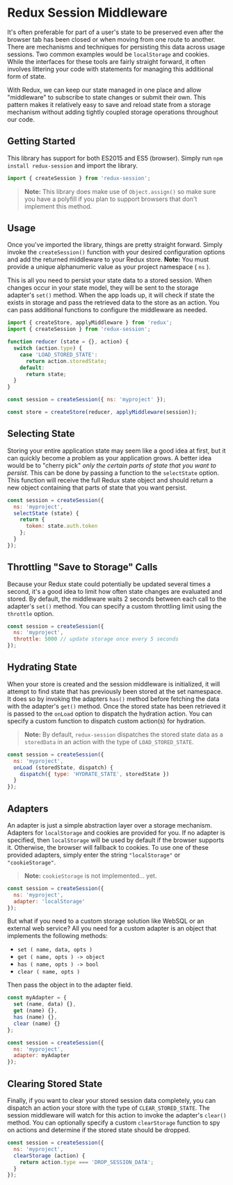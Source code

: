 # Redux Session Middleware

It's often preferable for part of a user's state to be preserved even after the browser tab has been closed or when moving from one route to another.  There are mechanisms and techniques for persisting this data across usage sessions.  Two common examples would be `localStorage` and cookies.  While the interfaces for these tools are fairly straight forward, it often involves littering your code with statements for managing this additional form of state.

With Redux, we can keep our state managed in one place and allow "middleware" to subscribe to state changes or submit their own.  This pattern makes it relatively easy to save and reload state from a storage mechanism without adding tightly coupled storage operations throughout our code.

## Getting Started

This library has support for both ES2015 and ES5 (browser).  Simply run `npm install redux-session` and import the library.

```js
import { createSession } from 'redux-session';
```

> **Note:** This library does make use of `Object.assign()` so make sure you have a polyfill if you plan to support browsers that don't implement this method.

## Usage

Once you've imported the library, things are pretty straight forward.  Simply invoke the `createSession()` function with your desired configuration options and add the returned middleware to your Redux store.  **Note:** You must provide a unique alphanumeric value as your project namespace ( `ns` ).

This is all you need to persist your state data to a stored session.  When changes occur in your state model, they will be sent to the storage adapter's `set()` method.  When the app loads up, it will check if state the exists in storage and pass the retrieved data to the store as an action.  You can pass additional functions to configure the middleware as needed.

```js
import { createStore, applyMiddleware } from 'redux';
import { createSession } from 'redux-session';

function reducer (state = {}, action) {
  switch (action.type) {
    case 'LOAD_STORED_STATE':
      return action.storedState;
    default:
      return state;
  }
}

const session = createSession({ ns: 'myproject' });

const store = createStore(reducer, applyMiddleware(session));
```

## Selecting State

Storing your entire application state may seem like a good idea at first, but it can quickly become a problem as your application grows.  A better idea would be to "cherry pick" _only the certain parts of state that you want to persist_.  This can be done by passing a function to the `selectState` option.  This function will receive the full Redux state object and should return a new object containing that parts of state that you want persist.

```js
const session = createSession({
  ns: 'myproject',
  selectState (state) {
    return {
      token: state.auth.token
    };
  }
});
```

## Throttling "Save to Storage" Calls

Because your Redux state could potentially be updated several times a second, it's a good idea to limit how often state changes are evaluated and stored.  By default, the middleware waits 2 seconds between each call to the adapter's `set()` method.  You can specify a custom throttling limit using the `throttle` option.

```js
const session = createSession({
  ns: 'myproject',
  throttle: 5000 // update storage once every 5 seconds
});
```

## Hydrating State

When your store is created and the session middleware is initialized, it will attempt to find state that has previously been stored at the set namespace.  It does so by invoking the adapters `has()` method before fetching the data with the adapter's `get()` method.  Once the stored state has been retrieved it is passed to the `onLoad` option to dispatch the hydration action.  You can specify a custom function to dispatch custom action(s) for hydration.

> **Note:** By default, `redux-session` dispatches the stored state data as a `storedData` in an action with the type of `LOAD_STORED_STATE`.

```js
const session = createSession({
  ns: 'myproject',
  onLoad (storedState, dispatch) {
    dispatch({ type: 'HYDRATE_STATE', storedState })
  }
});
```

## Adapters

An adapter is just a simple abstraction layer over a storage mechanism.  Adapters for `localStorage` and cookies are provided for you.  If no adapter is specified, then `localStorage` will be used by default if the browser supports it.  Otherwise, the browser will fallback to cookies.  To use one of these provided adapters, simply enter the string `"localStorage"` or `"cookieStorage"`.

> **Note:** `cookieStorage` is not implemented... yet.

```js
const session = createSession({
  ns: 'myproject',
  adapter: 'localStorage'
});
```

But what if you need to a custom storage solution like WebSQL or an external web service?  All you need for a custom adapter is an object that implements the following methods:

* `set ( name, data, opts )`
* `get ( name, opts ) -> object`
* `has ( name, opts ) -> bool`
* `clear ( name, opts )`

Then pass the object in to the adapter field.

```js
const myAdapter = {
  set (name, data) {},
  get (name) {},
  has (name) {},
  clear (name) {}
};

const session = createSession({
  ns: 'myproject',
  adapter: myAdapter
});
```

## Clearing Stored State

Finally, if you want to clear your stored session data completely, you can dispatch an action your store with the type of `CLEAR_STORED_STATE`.  The session middleware will watch for this action to invoke the adapter's `clear()` method.  You can optionally specify a custom `clearStorage` function to spy on actions and determine if the stored state should be dropped.

```js
const session = createSession({
  ns: 'myproject',
  clearStorage (action) {
    return action.type === 'DROP_SESSION_DATA';
  }
});
```
